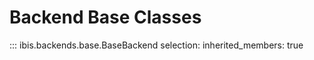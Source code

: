 # Backend Base Classes

<!-- prettier-ignore-start -->
::: ibis.backends.base.BaseBackend
    selection:
      inherited_members: true
<!-- prettier-ignore-end -->
